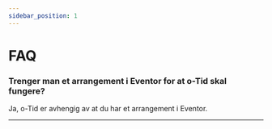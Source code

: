 ```yaml
---
sidebar_position: 1
---
```


# FAQ 

### Trenger man et arrangement i Eventor for at o-Tid skal fungere?
Ja, o-Tid er avhengig av at du har et arrangement i Eventor. 

---


